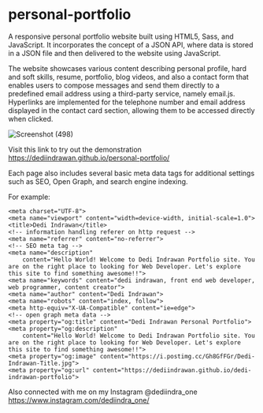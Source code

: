 # personal-portfolio
A responsive personal portfolio website built using HTML5, Sass, and JavaScript. It incorporates the concept of a JSON API, where data is stored in a JSON file and then delivered to the website using JavaScript.

The website showcases various content describing personal profile, hard and soft skills, resume, portfolio, blog videos, and also a contact form that enables users to compose messages and send them directly to a predefined email address using a third-party service, namely email.js. Hyperlinks are implemented for the telephone number and email address displayed in the contact card section, allowing them to be accessed directly when clicked.

![Screenshot (498)](https://github.com/dediindrawan/personal-portfolio/assets/107289320/23b4ce98-95bb-475e-8d2c-8ee30c6e7210)

Visit this link to try out the demonstration https://dediindrawan.github.io/personal-portfolio/

Each page also includes several basic meta data tags for additional settings such as SEO, Open Graph, and search engine indexing.

For example: 

    <meta charset="UTF-8">
    <meta name="viewport" content="width=device-width, initial-scale=1.0">
    <title>Dedi Indrawan</title>
    <!-- information handling referer on http request -->
    <meta name="referrer" content="no-referrer">
    <!-- SEO meta tag -->
    <meta name="description"
        content="Hello World! Welcome to Dedi Indrawan Portfolio site. You are on the right place to looking for Web Developer. Let's explore this site to find something awesome!!">
    <meta name="keywords" content="dedi indrawan, front end web developer, web programmer, content creator">
    <meta name="author" content="Dedi Indrawan">
    <meta name="robots" content="index, follow">
    <meta http-equiv="X-UA-Compatible" content="ie=edge">
    <!-- open graph meta data -->
    <meta property="og:title" content="Dedi Indrawan Personal Portfolio">
    <meta property="og:description"
        content="Hello World! Welcome to Dedi Indrawan Portfolio site. You are on the right place to looking for Web Developer. Let's explore this site to find something awesome!!">
    <meta property="og:image" content="https://i.postimg.cc/Gh8GfFGr/Dedi-Indrawan-Title.jpg">
    <meta property="og:url" content="https://dediindrawan.github.io/dedi-indrawan-portfolio">

Also connected with me on my Instagram @dediindra_one https://www.instagram.com/dediindra_one/
